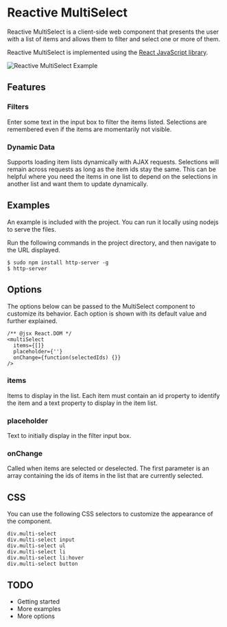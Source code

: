 # Reactive MultiSelect

Reactive MultiSelect is a client-side web component that presents the user with a list of items and allows them to filter and select one or more of them.

Reactive MultiSelect is implemented using the [React JavaScript library](http://facebook.github.io/react "React JavaScript library").

![Reactive MultiSelect Example](http://i.imgur.com/VLuM9W0.png "Reactive MultiSelect Example")

## Features

### Filters

Enter some text in the input box to filter the items listed.  Selections are remembered even if the items
are momentarily not visible.

### Dynamic Data

Supports loading item lists dynamically with AJAX requests.  Selections will remain across requests as long as the item ids stay the same.
This can be helpful where you need the items in one list to depend on the selections in another list and want them to
update dynamically.

## Examples

An example is included with the project.  You can run it locally using nodejs to serve the files.

Run the following commands in the project directory, and then navigate to the URL displayed.

```
$ sudo npm install http-server -g
$ http-server
```

## Options

The options below can be passed to the MultiSelect component to customize its behavior.  Each option
is shown with its default value and further explained.

```
/** @jsx React.DOM */
<multiSelect
  items={[]}
  placeholder={''}
  onChange={function(selectedIds) {}}
/>
```

### items

Items to display in the list.  Each item must contain an id property to identify the item and a text property to
display in the item list.

### placeholder

Text to initially display in the filter input box.

### onChange

Called when items are selected or deselected.  The first parameter is an array containing the ids of
items in the list that are currently selected.

## CSS

You can use the following CSS selectors to customize the appearance of the component.
  
```
div.multi-select
div.multi-select input
div.multi-select ul
div.multi-select li
div.multi-select li:hover
div.multi-select button
```

## TODO
 * Getting started
 * More examples
 * More options

